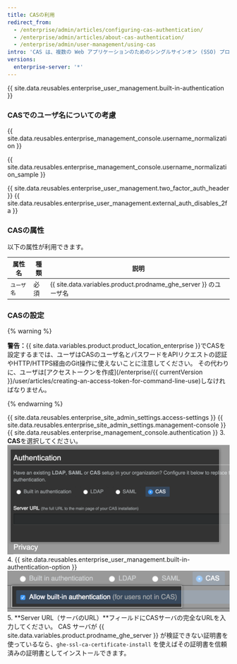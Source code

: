 ```yaml
---
title: CASの利用
redirect_from:
  - /enterprise/admin/articles/configuring-cas-authentication/
  - /enterprise/admin/articles/about-cas-authentication/
  - /enterprise/admin/user-management/using-cas
intro: 'CAS は、複数の Web アプリケーションのためのシングルサインオン (SSO) プロトコルです。 CASのユーザアカウントは、ユーザがサインインするまで{% if currentVersion ver_gt "enterprise-server@2.16" %}ユーザライセンス{% else %}シート{% endif %}を消費しません。'
versions:
  enterprise-server: '*'
---
```


{{ site.data.reusables.enterprise_user_management.built-in-authentication }}

### CASでのユーザ名についての考慮

{{ site.data.reusables.enterprise_management_console.username_normalization }}

{{ site.data.reusables.enterprise_management_console.username_normalization_sample }}

{{ site.data.reusables.enterprise_user_management.two_factor_auth_header }}
{{ site.data.reusables.enterprise_user_management.external_auth_disables_2fa }}

### CASの属性

以下の属性が利用できます。

| 属性名    | 種類 | 説明                                                            |
| ------ | -- | ------------------------------------------------------------- |
| `ユーザ名` | 必須 | {{ site.data.variables.product.prodname_ghe_server }} のユーザ名 |

### CASの設定
{% warning %}

**警告：**{{ site.data.variables.product.product_location_enterprise }}でCASを設定するまでは、ユーザはCASのユーザ名とパスワードをAPIリクエストの認証やHTTP/HTTPS経由のGit操作に使えないことに注意してください。 その代わりに、ユーザは[アクセストークンを作成](/enterprise/{{ currentVersion }}/user/articles/creating-an-access-token-for-command-line-use)しなければなりません。

{% endwarning %}

{{ site.data.reusables.enterprise_site_admin_settings.access-settings }}
{{ site.data.reusables.enterprise_site_admin_settings.management-console }}
{{ site.data.reusables.enterprise_management_console.authentication }}
3. **CAS**を選択してください。 ![CAS の選択](/assets/images/enterprise/management-console/cas-select.png)
4. {{ site.data.reusables.enterprise_user_management.built-in-authentication-option }} ![CAS ビルトイン認証の選択チェックボックス](/assets/images/enterprise/management-console/cas-built-in-authentication.png)
5. **Server URL（サーバのURL）**フィールドにCASサーバの完全なURLを入力してください。 CAS サーバが {{ site.data.variables.product.prodname_ghe_server }} が検証できない証明書を使っているなら、`ghe-ssl-ca-certificate-install` を使えばその証明書を信頼済みの証明書としてインストールできます。
